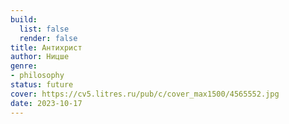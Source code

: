 ```yaml
---
build:
  list: false
  render: false
title: Антихрист
author: Ницше
genre:
- philosophy
status: future
cover: https://cv5.litres.ru/pub/c/cover_max1500/4565552.jpg
date: 2023-10-17
---
```


